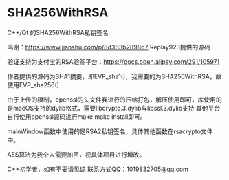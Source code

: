 # SHA256WithRSA
C++/Qt 的SHA256WithRSA私钥签名

鸣谢：https://www.jianshu.com/p/8d363b2898d7 Replay923提供的源码

验证支持为支付宝的RSA验签平台：https://docs.open.alipay.com/291/105971

作者提供的源码为SHA1摘要，即EVP_sha1()，我需要的为SHA256WithRSA，故使用EVP_sha256()

由于上传的限制，openssl的头文件我进行的压缩打包，解压使用即可，库使用的是macOS支持的dylib格式，需要libcrypto.3.dylib与libssl.3.dylib支持
其他平台自行使用openssl源码进行make make install即可。

mainWindow函数中使用的是RSA2私钥签名，具体其他函数在rsacrypto文件中。

AES算法为我个人需要加密，视具体项目进行增改。

C++初学者，如有不妥请见谅
联系方式QQ：1019832705@qq.com
